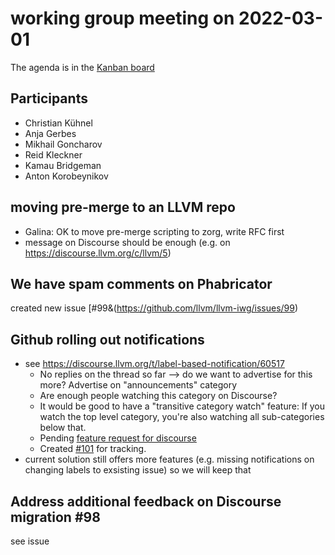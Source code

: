 # working group meeting on 2022-03-01

The agenda is in the [Kanban board](https://github.com/llvm/llvm-iwg/projects/1)

## Participants

* Christian Kühnel
* Anja Gerbes
* Mikhail Goncharov
* Reid Kleckner
* Kamau Bridgeman
* Anton Korobeynikov

## moving pre-merge to an LLVM repo
 
* Galina: OK to move pre-merge scripting to zorg, write RFC first
* message on Discourse should be enough (e.g. on https://discourse.llvm.org/c/llvm/5)

## We have spam comments on Phabricator

created new issue [#99&(https://github.com/llvm/llvm-iwg/issues/99)

## Github rolling out notifications

* see https://discourse.llvm.org/t/label-based-notification/60517
  * No replies on the thread so far --> do we want to advertise for this more?
    Advertise on "announcements" category
  * Are enough people watching this category on Discourse?
  * It would be good to have a "transitive category watch" feature: If you
    watch the top level category, you're also watching all sub-categories
    below that.
  * Pending
    [feature request for discourse](https://meta.discourse.org/t/how-does-one-subscribe-to-all-posts-categories/64423)
  * Created [#101](https://github.com/llvm/llvm-iwg/issues/101) for tracking.
* current solution still offers more features (e.g. missing notifications
  on changing labels to exsisting issue) so we will keep that

## Address additional feedback on Discourse migration #98

see issue
